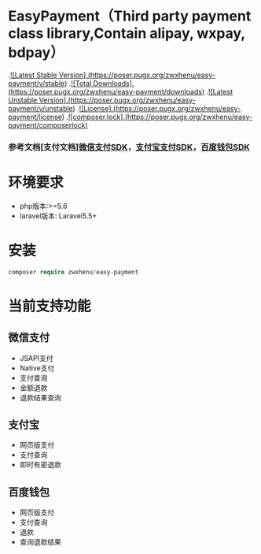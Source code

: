# EasyPayment（Third party payment class library,Contain alipay, wxpay, bdpay）

.[![Latest Stable Version].(https://poser.pugx.org/zwxhenu/easy-payment/v/stable)](https://packagist.org/packages/zwxhenu/easy-payment)
.[![Total Downloads].(https://poser.pugx.org/zwxhenu/easy-payment/downloads)](https://packagist.org/packages/zwxhenu/easy-payment)
.[![Latest Unstable Version].(https://poser.pugx.org/zwxhenu/easy-payment/v/unstable)](https://packagist.org/packages/zwxhenu/easy-payment)
.[![License].(https://poser.pugx.org/zwxhenu/easy-payment/license)](https://packagist.org/packages/zwxhenu/easy-payment)
.[![composer.lock].(https://poser.pugx.org/zwxhenu/easy-payment/composerlock)](https://packagist.org/packages/zwxhenu/easy-payment)

### 参考文档[支付文档]<a href="https://pay.weixin.qq.com/wiki/doc/api/jsapi.php?chapter=7_1">微信支付SDK</a>，<a href="https://opendocs.alipay.com/open/62/104743/">支付宝支付SDK</a>，<a href="https://b.baifubao.com/static/spcenter/fe-wallet-open-platform/entry/develop-document/#/document?mdUrl=5bd00a26557d0a2f834cd231">百度钱包SDK</a></p>

# 环境要求
- php版本:>=5.6
- laravel版本: Laravel5.5+

# 安装
```php
composer require zwxhenu/easy-payment

```
# 当前支持功能

## 微信支付
   - JSAPI支付
   - Native支付
   - 支付查询
   - 金额退款
   - 退款结果查询
## 支付宝
   - 网页版支付
   - 支付查询
   - 即时有密退款
## 百度钱包 
   - 网页版支付
   - 支付查询
   - 退款
   - 查询退款结果
   
